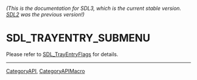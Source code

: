 ###### (This is the documentation for SDL3, which is the current stable version. [SDL2](https://wiki.libsdl.org/SDL2/) was the previous version!)
# SDL_TRAYENTRY_SUBMENU

Please refer to [SDL_TrayEntryFlags](SDL_TrayEntryFlags) for details.

----
[CategoryAPI](CategoryAPI), [CategoryAPIMacro](CategoryAPIMacro)

